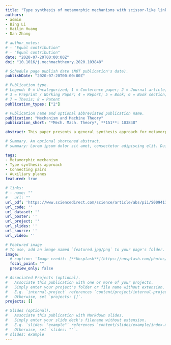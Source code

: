 ```yaml
---
title: "Type synthesis of metamorphic mechanisms with scissor-like linkage based on different kinds of connecting pairs"
authors:
- admin
- Bing Li
- Hailin Huang
- Dan Zhang

# author_notes:
# - "Equal contribution"
# - "Equal contribution"
date: "2020-07-20T00:00:00Z"
doi: "10.1016/j.mechmachtheory.2020.103848"

# Schedule page publish date (NOT publication's date).
publishDate: "2020-07-20T00:00:00Z"

# Publication type.
# Legend: 0 = Uncategorized; 1 = Conference paper; 2 = Journal article;
# 3 = Preprint / Working Paper; 4 = Report; 5 = Book; 6 = Book section;
# 7 = Thesis; 8 = Patent
publication_types: ["2"]

# Publication name and optional abbreviated publication name.
publication: "Mechanism and Machine Theory"
publication_short: "*Mech. Mach. Theory*, **151**: 103848"

abstract: This paper presents a general synthesis approach for metamorphic mechanisms (MMs) with scissor-like linkage by considering various types of Connecting Pairs (CPs). Specific and general CPs are selected to synthesize MMs with scissor-linkage, respectively. Then, this paper further obtains the structural characteristics of the suitable CPs in such MMs. In addition, the case when two auxiliary planes are parallel to each other is also consid- ered in this paper. After type synthesis of MMs with scissor-like linkage, the corresponding models and physical prototypes are provided to show the feasibility of the obtained MMs, which indicates the proposed synthesis method can be used to construct more types of MMs. As a result, this general synthesis approach offers more candidates for designers who fabricate metamorphic mechanisms with deployment and grasping mobility.

# Summary. An optional shortened abstract.
# summary: Lorem ipsum dolor sit amet, consectetur adipiscing elit. Duis posuere tellus ac convallis placerat. Proin tincidunt magna sed ex sollicitudin condimentum.

tags:
- Metamorphic mechanism
- Type synthesis approach
- Connecting pairs
- Auxiliary planes
featured: true

# links:
# - name: ""
#   url: ""
url_pdf: 'https://www.sciencedirect.com/science/article/abs/pii/S0094114X20300690?via%3Dihub'
url_code: ''
url_dataset: ''
url_poster: ''
url_project: ''
url_slides: ''
url_source: ''
url_video: ''

# Featured image
# To use, add an image named `featured.jpg/png` to your page's folder. 
image:
  # caption: 'Image credit: [**Unsplash**](https://unsplash.com/photos/jdD8gXaTZsc)'
  focal_point: ""
  preview_only: false

# Associated Projects (optional).
#   Associate this publication with one or more of your projects.
#   Simply enter your project's folder or file name without extension.
#   E.g. `internal-project` references `content/project/internal-project/index.md`.
#   Otherwise, set `projects: []`.
projects: []

# Slides (optional).
#   Associate this publication with Markdown slides.
#   Simply enter your slide deck's filename without extension.
#   E.g. `slides: "example"` references `content/slides/example/index.md`.
#   Otherwise, set `slides: ""`.
# slides: example
---
```


